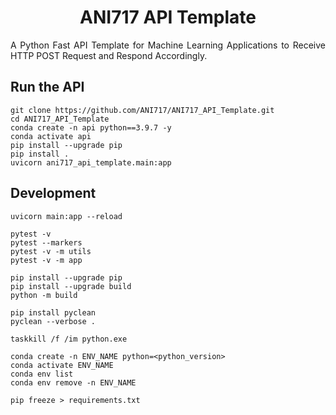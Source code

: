 <p align="center">
  <h1 align="center">ANI717 API Template</h1>
</p>

<p align="justify">
A Python Fast API Template for Machine Learning Applications to Receive HTTP POST Request and Respond Accordingly.
</p>

## Run the API
```
git clone https://github.com/ANI717/ANI717_API_Template.git
cd ANI717_API_Template
conda create -n api python==3.9.7 -y
conda activate api
pip install --upgrade pip
pip install .
uvicorn ani717_api_template.main:app
```
## Development
```
uvicorn main:app --reload
```
```
pytest -v
pytest --markers
pytest -v -m utils
pytest -v -m app
```
```
pip install --upgrade pip
pip install --upgrade build
python -m build
```
```
pip install pyclean
pyclean --verbose .
```
```
taskkill /f /im python.exe
```
```
conda create -n ENV_NAME python=<python_version>
conda activate ENV_NAME
conda env list
conda env remove -n ENV_NAME
```
```
pip freeze > requirements.txt
```
